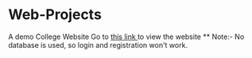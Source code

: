 # Web-Projects
A demo College Website
Go to <a href="https://saptarshidas131.github.io/College-Website/"> this link </a> to view the website
** Note:- No database is used, so login and registration won't work.
